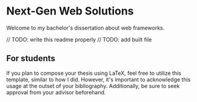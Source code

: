 # Next-Gen Web Solutions

Welcome to my bachelor's dissertation about web frameworks. 

// TODO: write this readme properly
// TODO: add built file

## For students

If you plan to compose your thesis using LaTeX, feel free to utilize this template, similar to how I did. However, it's important to acknowledge this usage at the outset of your bibliography. Additionally, be sure to seek approval from your advisor beforehand.